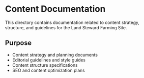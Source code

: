 # Content Documentation

This directory contains documentation related to content strategy, structure, and guidelines for the Land Steward Farming Site.

## Purpose

- Content strategy and planning documents
- Editorial guidelines and style guides
- Content structure specifications
- SEO and content optimization plans